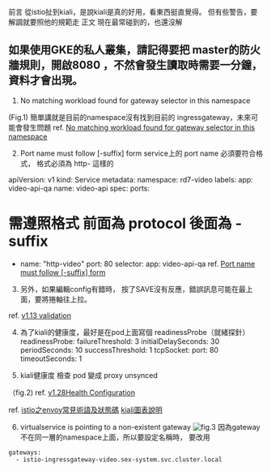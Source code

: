 前言
  從istio扯到kiali，是說kiali是真的好用，看東西挺直覺得。
  但有些警告，要解調就要照他的規範走
正文
  現在最常碰到的，也還沒解
## 如果使用GKE的私人叢集，請記得要把 master的防火牆規則，開啟8080 ，不然會發生讀取時需要一分鐘，資料才會出現。
1. No matching workload found for gateway selector in this namespace

  (Fig.1)
簡單講就是目前的namespace沒有找到目前的 ingressgateway，未來可能會發生問題
ref. [No matching workload found for gateway selector in this namespace](https://kiali.io/documentation/v1.13/validations/#_no_matching_workload_found_for_gateway_selector_in_this_namespace)

2. Port name must follow <protocol>[-suffix] form
service上的 port name 必須要符合格式，
格式必須為 http- 這樣的

apiVersion: v1
kind: Service
metadata:
  namespace: rd7-video
  labels:
    app: video-api-qa
  name: video-api
spec:
  ports:
  # 需遵照格式 前面為 protocol 後面為 -suffix
  - name: "http-video"
    port: 80
  selector:
    app: video-api-qa
ref. [Port name must follow <protocol>[-suffix] form](https://kiali.io/documentation/v1.13/validations/#_port_name_must_follow_protocol_suffix_form)

3. 另外，如果編輯config有錯時，
按了SAVE沒有反應，錯誤訊息可能在最上面，要將捲軸往上拉。


ref.
[v1.13 validation](https://kiali.io/documentation/v1.13/validations/)

4. 為了kiali的健康度，最好是在pod上面寫個 readinessProbe（就緒探針）
readinessProbe:
  failureThreshold: 3
  initialDelaySeconds: 30
  periodSeconds: 10
  successThreshold: 1
  tcpSocket:
    port: 80
  timeoutSeconds: 1

5. kiali健康度 檢查 pod 變成 proxy unsynced

  （fig.2)
  ref.
  [v1.28Health Configuration](https://kiali.io/documentation/latest/configuration/health/)

ref.
[istio之envoy常見術語及狀態碼](https://www.cnblogs.com/xuliang666/p/12089915.html)
[kiali圖表說明](https://kiali.io/documentation/latest/features/)

6. virtualservice is pointing to a non-existent gateway
![fig.3](https://user-images.githubusercontent.com/2113395/50571006-acd1b680-0dd9-11e9-9b34-db3f1bc95e08.png)
  因為gateway不在同一層的namespace上面，所以要設定名稱時，
  要改用
  ```
  gateways:
    - istio-ingressgateway-video.sex-system.svc.cluster.local
  ```
